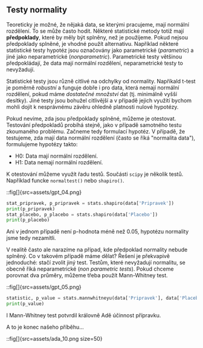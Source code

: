 ## Testy normality

Teoreticky je možné, že nějaká data, se kterými pracujeme, mají normální rozdělení. To se může často hodit. Některé statistické metody totiž mají **předpoklady**, které by měly být splněny, než je použijeme. Pokud nejsou předpoklady splněné, je vhodné použít alternativu. Například některé statistické testy hypotéz jsou označovány jako parametrické (*parametric*) a jiné jako neparametrické (*nonparametric*). Parametrické testy většinou předpokládají, že data mají normální rozdělení, neparametrické testy to nevyžadují.

Statistické testy jsou různě citlivé na odchylky od normality. Napříkald t-test je poměrně *robustní* a funguje dobře i pro data, která nemají normální rozdělení, pokud máme *dostatečné množství* dat (tj. minimálně vyšší desítky). Jiné testy jsou bohužel citlivější a v případě jejich využití bychom mohli dojít k nesprávnému závěru ohledně platnosti nulové hypotézy.

Pokud nevíme, zda jsou předpoklady splněné, můžeme je otestovat. Testování předpokladů probíhá stejně, jako v případě samotného testu zkoumaného problému. Začneme tedy formulací hypotéz. V případě, že testujeme, zda mají data normální rozdělení (často se říká "normalita data"), formulujeme hypotézy takto:

- H0: Data mají normální rozdělení.
- H1: Data nemají normální rozdělení.

K otestování můžeme využít řadu testů. Součásti `scipy` je několik testů. Například funcke `normaltest()` nebo `shapiro()`.

::fig[]{src=assets/gpt_04.png}


```python
stat_pripravek, p_pripravek = stats.shapiro(data['Pripravek'])
print(p_pripravek)
stat_placebo, p_placebo = stats.shapiro(data['Placebo'])
print(p_placebo)
```

Ani v jednom případě není p-hodnota méně než 0.05, hypotézu normality jsme tedy nezamítli.

V realitě často ale narazíme na případ, kde předpoklad normality nebude splněný. Co v takovém případě máme dělat? Řešení je překvapivě jednoduché: stačí zvolit jiný test. Testům, které nevyžadují normalitu, se obecně říká neparametrické (*non parametric tests*). Pokud chceme porovnat dva průměry, můžeme třeba použít Mann-Whitney test.

::fig[]{src=assets/gpt_05.png}

```python
statistic, p_value = stats.mannwhitneyu(data['Pripravek'], data['Placebo'], alternative='greater')
print(p_value)
```


I Mann-Whitney test potvrdil královně Adě účinnost přípravku.

A to je konec našeho příběhu...

::fig[]{src=assets/ada_10.png size=50}
